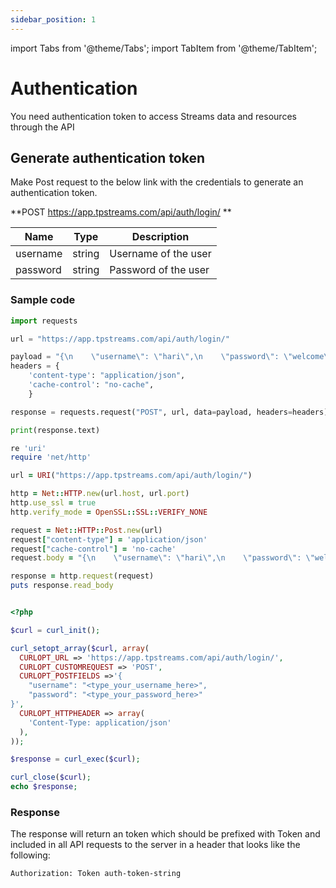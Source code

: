 ```yaml
---
sidebar_position: 1
---
```


import Tabs from '@theme/Tabs';
import TabItem from '@theme/TabItem';

# Authentication

You need authentication token to access Streams data and resources through the API

## Generate authentication token

Make Post request to the below link with the credentials to generate an authentication token.


**POST https://app.tpstreams.com/api/auth/login/ **

| Name        | Type        | Description |
| ----------- | ----------- |----------- |
| username    | string      | Username of the user |
| password    | string      | Password of the user |


### Sample code

<Tabs>
<TabItem value="py" label="Python">

```py
import requests

url = "https://app.tpstreams.com/api/auth/login/"

payload = "{\n    \"username\": \"hari\",\n    \"password\": \"welcome\"\n}"
headers = {
    'content-type': "application/json",
    'cache-control': "no-cache",
    }

response = requests.request("POST", url, data=payload, headers=headers)

print(response.text)
```

</TabItem>
<TabItem value="rb" label="Ruby">

```rb
re 'uri'
require 'net/http'

url = URI("https://app.tpstreams.com/api/auth/login/")

http = Net::HTTP.new(url.host, url.port)
http.use_ssl = true
http.verify_mode = OpenSSL::SSL::VERIFY_NONE

request = Net::HTTP::Post.new(url)
request["content-type"] = 'application/json'
request["cache-control"] = 'no-cache'
request.body = "{\n    \"username\": \"hari\",\n    \"password\": \"welcome\"\n}"

response = http.request(request)
puts response.read_body

```

</TabItem>

<TabItem value="php" label="php">

```php

<?php

$curl = curl_init();

curl_setopt_array($curl, array(
  CURLOPT_URL => 'https://app.tpstreams.com/api/auth/login/',
  CURLOPT_CUSTOMREQUEST => 'POST',
  CURLOPT_POSTFIELDS =>'{
    "username": "<type_your_username_here>",
    "password": "<type_your_password_here>"
}',
  CURLOPT_HTTPHEADER => array(
    'Content-Type: application/json'
  ),
));

$response = curl_exec($curl);

curl_close($curl);
echo $response;
```

</TabItem>
</Tabs>

### Response

The response will return an token which should be prefixed with Token and included in all API requests to the server in a header that looks like the following:

```bash
Authorization: Token auth-token-string
```